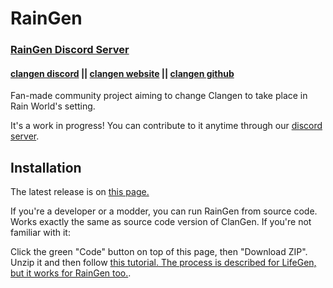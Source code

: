 # RainGen

### [RainGen Discord Server](https://discord.gg/Zyj6vTq4rS)
#### [clangen discord](https://discord.gg/clangen) || [clangen website](https://clangen.io/) || [clangen github](https://github.com/ClanGenOfficial/clangen)
Fan-made community project aiming to change Clangen to take place in Rain World's setting. 

It's a work in progress! You can contribute to it anytime through our [discord server](https://discord.gg/Zyj6vTq4rS). 

## Installation
The latest release is on [this page.](https://github.com/DevilKitten/Raingen/releases)

If you're a developer or a modder, you can run RainGen from source code. Works exactly the same as source code version of ClanGen. If you're not familiar with it:

Click the green "Code" button on top of this page, then "Download ZIP". Unzip it and then follow [this tutorial. The process is described for LifeGen, but it works for RainGen too.](https://docs.google.com/document/d/1Iakhi3sWnx9ubc3njK4k07xttQilN5W4WITgknla59Q/edit).

